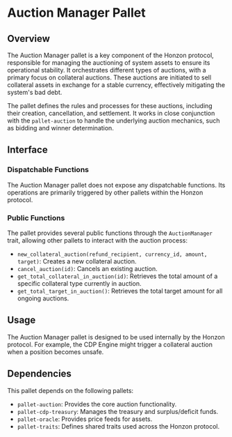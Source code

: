 # Auction Manager Pallet

## Overview

The Auction Manager pallet is a key component of the Honzon protocol, responsible for managing the auctioning of system assets to ensure its operational stability. It orchestrates different types of auctions, with a primary focus on collateral auctions. These auctions are initiated to sell collateral assets in exchange for a stable currency, effectively mitigating the system's bad debt.

The pallet defines the rules and processes for these auctions, including their creation, cancellation, and settlement. It works in close conjunction with the `pallet-auction` to handle the underlying auction mechanics, such as bidding and winner determination.

## Interface

### Dispatchable Functions

The Auction Manager pallet does not expose any dispatchable functions. Its operations are primarily triggered by other pallets within the Honzon protocol.

### Public Functions

The pallet provides several public functions through the `AuctionManager` trait, allowing other pallets to interact with the auction process:

-   `new_collateral_auction(refund_recipient, currency_id, amount, target)`: Creates a new collateral auction.
-   `cancel_auction(id)`: Cancels an existing auction.
-   `get_total_collateral_in_auction(id)`: Retrieves the total amount of a specific collateral type currently in auction.
-   `get_total_target_in_auction()`: Retrieves the total target amount for all ongoing auctions.

## Usage

The Auction Manager pallet is designed to be used internally by the Honzon protocol. For example, the CDP Engine might trigger a collateral auction when a position becomes unsafe.

## Dependencies

This pallet depends on the following pallets:

-   `pallet-auction`: Provides the core auction functionality.
-   `pallet-cdp-treasury`: Manages the treasury and surplus/deficit funds.
-   `pallet-oracle`: Provides price feeds for assets.
-   `pallet-traits`: Defines shared traits used across the Honzon protocol.
